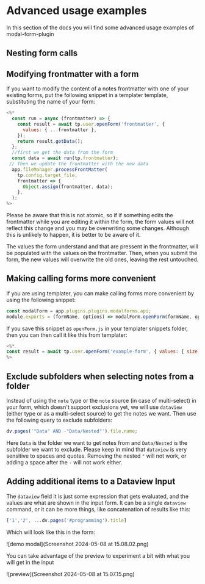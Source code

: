 # Advanced usage examples

In this section of the docs you will find some advanced usage examples of modal-form-plugin

## Nesting form calls

## Modifying frontmatter with a form

If you want to modify the content of a notes frontmatter with one of your existing forms, put the following
snippet in a templater template, substituting the name of your form:

```javascript
<%*
  const run = async (frontmatter) => {
    const result = await tp.user.openForm('frontmatter', {
      values: { ...frontmatter },
    });
    return result.getData();
  };
  //first we get the data from the form
  const data = await run(tp.frontmatter);
 // Then we update the frontmatter with the new data
  app.fileManager.processFrontMatter(
    tp.config.target_file,
    frontmatter => {
      Object.assign(frontmatter, data);
    },
  );
%>
```

Please be aware that this is not atomic, so if if something edits the frontmatter while you are editing it within the form,
the form values will not reflect this change and you may be overwriting some changes. Although this is unlikely to happen, it is better to be aware of it.

The values the form understand and that are pressent in the frontmatter, will be populated with the values on the frontmatter.
Then, when you submit the form, the new values will overwrite the old ones, leaving the rest untouched.

## Making calling forms more convenient

If you are using templater, you can make calling forms more convenient by using the following snippet:

```js
const modalForm = app.plugins.plugins.modalforms.api;
module.exports = (formName, options) => modalForm.openForm(formName, options);
```

If you save this snippet as `openForm.js` in your templater snippets folder, then you can then call it like this from templater:

```js
<%*
const result = await tp.user.openForm('example-form', { values: { size: 'large' }});
%>
```

## Exclude subfolders when selecting notes from a folder

Instead of using the `note` type or the `note` source (in case of multi-select) in your form, which doesn't support exclusions yet, we will use `dataview` (either type or as a multi-select source) to get the notes we want.
Then use the following query to exclude subfolders:

```js
dv.pages('"Data" AND -"Data/Nested"').file.name;
```

Here `Data` is the folder we want to get notes from and `Data/Nested` is the subfolder we want to exclude.
Please keep in mind that `dataview` is very sensitive to spaces and quotes. Removing the nested `"` will not work, or adding a space after the `-` will not work either.

## Adding additional items to a Dataview Input

The `dataview` field it is just some expression that gets evaluated, and the values are what are shown in the input form.
It can be a single `dataview` command, or it can be more things, like concatenation of results like this:

```ts
['1','2', ...dv.pages('#programming').title]
```

Which will look like this in the form:

![demo modal](Screenshot 2024-05-08 at 15.08.02.png)


You can take advantage of the preview to experiment a bit with what you will get in the input

![preview](Screenshot 2024-05-08 at 15.07.15.png)
